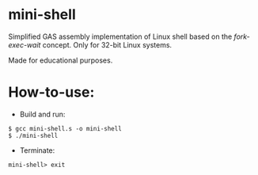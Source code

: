 # mini-shell

Simplified GAS assembly implementation of Linux shell based on the *fork-exec-wait* concept. Only for 32-bit Linux systems.

Made for educational purposes.

# How-to-use:

* Build and run:
```
$ gcc mini-shell.s -o mini-shell
$ ./mini-shell
```
  
* Terminate:
```
mini-shell> exit
```
